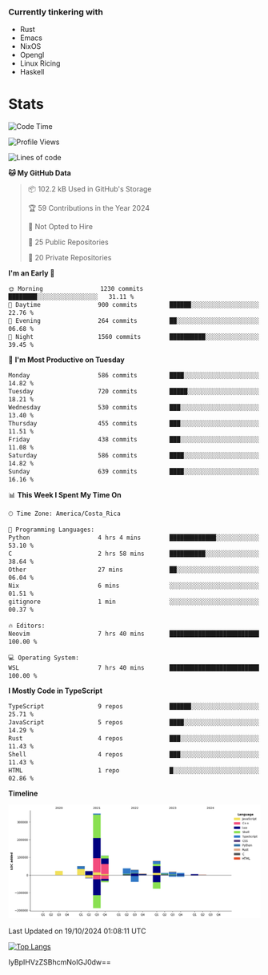 ### Currently tinkering with
 - Rust
 - Emacs
 - NixOS
 - Opengl
 - Linux Ricing
 - Haskell

# Stats
<!--START_SECTION:waka-->
![Code Time](http://img.shields.io/badge/Code%20Time-918%20hrs%2053%20mins-blue)

![Profile Views](http://img.shields.io/badge/Profile%20Views-10-blue)

![Lines of code](https://img.shields.io/badge/From%20Hello%20World%20I%27ve%20Written-757.5%20thousand%20lines%20of%20code-blue)

**🐱 My GitHub Data** 

> 📦 102.2 kB Used in GitHub's Storage 
 > 
> 🏆 59 Contributions in the Year 2024
 > 
> 🚫 Not Opted to Hire
 > 
> 📜 25 Public Repositories 
 > 
> 🔑 20 Private Repositories 
 > 
**I'm an Early 🐤** 

```text
🌞 Morning                1230 commits        ████████░░░░░░░░░░░░░░░░░   31.11 % 
🌆 Daytime                900 commits         ██████░░░░░░░░░░░░░░░░░░░   22.76 % 
🌃 Evening                264 commits         ██░░░░░░░░░░░░░░░░░░░░░░░   06.68 % 
🌙 Night                  1560 commits        ██████████░░░░░░░░░░░░░░░   39.45 % 
```
📅 **I'm Most Productive on Tuesday** 

```text
Monday                   586 commits         ████░░░░░░░░░░░░░░░░░░░░░   14.82 % 
Tuesday                  720 commits         █████░░░░░░░░░░░░░░░░░░░░   18.21 % 
Wednesday                530 commits         ███░░░░░░░░░░░░░░░░░░░░░░   13.40 % 
Thursday                 455 commits         ███░░░░░░░░░░░░░░░░░░░░░░   11.51 % 
Friday                   438 commits         ███░░░░░░░░░░░░░░░░░░░░░░   11.08 % 
Saturday                 586 commits         ████░░░░░░░░░░░░░░░░░░░░░   14.82 % 
Sunday                   639 commits         ████░░░░░░░░░░░░░░░░░░░░░   16.16 % 
```


📊 **This Week I Spent My Time On** 

```text
🕑︎ Time Zone: America/Costa_Rica

💬 Programming Languages: 
Python                   4 hrs 4 mins        █████████████░░░░░░░░░░░░   53.10 % 
C                        2 hrs 58 mins       ██████████░░░░░░░░░░░░░░░   38.64 % 
Other                    27 mins             ██░░░░░░░░░░░░░░░░░░░░░░░   06.04 % 
Nix                      6 mins              ░░░░░░░░░░░░░░░░░░░░░░░░░   01.51 % 
gitignore                1 min               ░░░░░░░░░░░░░░░░░░░░░░░░░   00.37 % 

🔥 Editors: 
Neovim                   7 hrs 40 mins       █████████████████████████   100.00 % 

💻 Operating System: 
WSL                      7 hrs 40 mins       █████████████████████████   100.00 % 
```

**I Mostly Code in TypeScript** 

```text
TypeScript               9 repos             ██████░░░░░░░░░░░░░░░░░░░   25.71 % 
JavaScript               5 repos             ████░░░░░░░░░░░░░░░░░░░░░   14.29 % 
Rust                     4 repos             ███░░░░░░░░░░░░░░░░░░░░░░   11.43 % 
Shell                    4 repos             ███░░░░░░░░░░░░░░░░░░░░░░   11.43 % 
HTML                     1 repo              █░░░░░░░░░░░░░░░░░░░░░░░░   02.86 % 
```



**Timeline**

![Lines of Code chart](https://raw.githubusercontent.com/PandeCode/PandeCode/main/assets/bar_graph.png)


 Last Updated on 19/10/2024 01:08:11 UTC
<!--END_SECTION:waka-->
<!-- 
[![PandeCode's GitHub stats](https://github-readme-stats.vercel.app/api?username=PandeCode&theme=dracula&hide_border=true&show_icons=true)](https://github.com/anuraghazra/github-readme-stats)
-->
[![Top Langs](https://github-readme-stats.vercel.app/api/top-langs/?username=PandeCode&layout=compact&theme=dracula&hide_border=true)](https://github.com/anuraghazra/github-readme-stats)

IyBpIHVzZSBhcmNoIGJ0dw==
